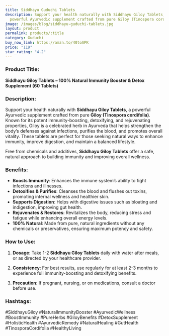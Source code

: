 ```yaml
---
title: Siddhayu Guduchi Tablets
description: Support your health naturally with Siddhayu Giloy Tablets, a
  powerful Ayurvedic supplement crafted from pure Giloy (Tinospora cordifolia).
image: /images/blog/siddhayu-guduchi-tablets.jpg
layout: product
permalink: products/:title
category: Guduchi
buy_now_link: https://amzn.to/40toAPK
price: "119"
star_rating: "4.2"
---
```

### Product Title:
**Siddhayu Giloy Tablets – 100% Natural Immunity Booster & Detox Supplement (60 Tablets)**

### Description:
Support your health naturally with **Siddhayu Giloy Tablets**, a powerful Ayurvedic supplement crafted from pure **Giloy (Tinospora cordifolia)**. Known for its potent immunity-boosting, detoxifying, and rejuvenating properties, Giloy is a celebrated herb in Ayurveda that helps strengthen the body’s defenses against infections, purifies the blood, and promotes overall vitality. These tablets are perfect for those seeking natural ways to enhance immunity, improve digestion, and maintain a balanced lifestyle.

Free from chemicals and additives, **Siddhayu Giloy Tablets** offer a safe, natural approach to building immunity and improving overall wellness.

### Benefits:
- **Boosts Immunity**: Enhances the immune system’s ability to fight infections and illnesses.
- **Detoxifies & Purifies**: Cleanses the blood and flushes out toxins, promoting internal wellness and healthier skin.
- **Supports Digestion**: Helps with digestive issues such as bloating and indigestion, improving gut health.
- **Rejuvenates & Restores**: Revitalizes the body, reducing stress and fatigue while enhancing overall energy levels.
- **100% Natural**: Made from pure, natural ingredients without any chemicals or preservatives, ensuring maximum potency and safety.

### How to Use:
1. **Dosage**: Take 1-2 **Siddhayu Giloy Tablets** daily with water after meals, or as directed by your healthcare provider.
   
2. **Consistency**: For best results, use regularly for at least 2-3 months to experience full immunity-boosting and detoxifying benefits.

3. **Precaution**: If pregnant, nursing, or on medications, consult a doctor before use.

### Hashtags:
#SiddhayuGiloy #NaturalImmunityBooster #AyurvedicWellness #BoostImmunity #PureHerbs #GiloyBenefits #DetoxSupplement #HolisticHealth #AyurvedicRemedy #NaturalHealing #GutHealth #TinosporaCordifolia #HealthyLiving
